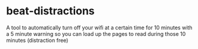 # beat-distractions
A tool to automatically turn off your wifi at a certain time for 10 minutes with a 5 minute warning so you can load up the pages to read during those 10 minutes (distraction free)
